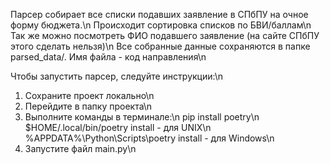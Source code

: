 Парсер собирает все списки подавших заявление в СПбПУ на очное форму бюджета.\n
Происходит сортировка списков по БВИ/баллам\n
Так же можно посмотреть ФИО подавшего заявление (на сайте СПбПУ этого сделать нельзя)\n
Все собранные данные сохраняются в папке parsed_data/. Имя файла - код направления\n

Чтобы запустить парсер, следуйте инструкции:\n
1. Сохраните проект локально\n
2. Перейдите в папку проекта\n
3. Выполните команды в терминале:\n
  pip install poetry\n
  $HOME/.local/bin/poetry install  - для UNIX\n
  %APPDATA%\Python\Scripts\poetry install  - для Windows\n
4. Запустите файл main.py\n
